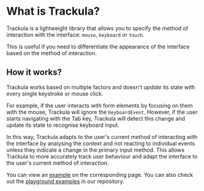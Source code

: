 # What is Trackula?

Trackula is a lightweight library that allows you to specify the method of interaction with the interface: `mouse`, `keyboard` or `touch`.

This is useful if you need to differentiate the appearance of the interface based on the method of interaction.

## How it works?

Trackula works based on multiple factors and doesn't _update_ its state with every single keystroke or mouse click.

For example, if the user interacts with form elements by focusing on them with the mouse, Trackula will ignore the `KeyboardEvent`. However, if the user starts navigating with the Tab key, Trackula will detect this change and update its state to recognise keyboard input.

In this way, Trackula adapts to the user's current method of interacting with the interface by analysing the context and not reacting to individual events unless they indicate a change in the primary input method. This allows Trackula to more accurately track user behaviour and adapt the interface to the user's current method of interaction.

You can view an [example](/examples) on the corresponding page. You can also check out the [playground examples](https://github.com/kabarchonok/trackula/tree/main/playgrounds) in our repository.
